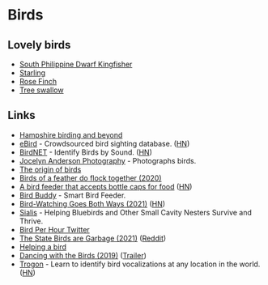 # Birds

## Lovely birds

- [South Philippine Dwarf Kingfisher](https://twitter.com/StrangeFactoid/status/1326766923703586822)
- [Starling](https://twitter.com/SketchesbyBoze/status/1366937615723864066)
- [Rose Finch](https://twitter.com/Iconawrites/status/1384958351294046208)
- [Tree swallow](https://twitter.com/GlenGrambo/status/1395550872680153089)

## Links

- [Hampshire birding and beyond](http://hampshirebirding.blogspot.com/)
- [eBird](https://ebird.org/home) - Crowdsourced bird sighting database. ([HN](https://news.ycombinator.com/item?id=24989094))
- [BirdNET](https://birdnet.cornell.edu/) - Identify Birds by Sound. ([HN](https://news.ycombinator.com/item?id=27929150))
- [Jocelyn Anderson Photography](https://jocelynandersonphotographyshop.com/) - Photographs birds.
- [The origin of birds](https://evolution.berkeley.edu/evolibrary/article/evograms_06)
- [Birds of a feather do flock together (2020)](https://phys.org/news/2020-11-birds-feather-flock.html)
- [A bird feeder that accepts bottle caps for food](https://www.boredpanda.com/magpies-recycling-machine-bottle-caps/) ([HN](https://news.ycombinator.com/item?id=25180662))
- [Bird Buddy](https://mybirdbuddy.com/) - Smart Bird Feeder.
- [Bird-Watching Goes Both Ways (2021)](https://www.altaonline.com/dispatches/a34762846/los-angeles-bird-watching-jason-g-goldman/) ([HN](https://news.ycombinator.com/item?id=26230862))
- [Sialis](http://www.sialis.org/index.html) - Helping Bluebirds and Other Small Cavity Nesters Survive and Thrive.
- [Bird Per Hour Twitter](https://twitter.com/BirdPerHour)
- [The State Birds are Garbage (2021)](https://www.youtube.com/watch?v=JAZI5GcPm8c) ([Reddit](https://www.reddit.com/r/videos/comments/lw4xtq/the_state_birds_are_garbage/))
- [Helping a bird](https://twitter.com/Fizzygrrl/status/1370209351344922626)
- [Dancing with the Birds (2019)](https://letterboxd.com/film/dancing-with-the-birds/) ([Trailer](https://www.youtube.com/watch?v=i6po8dWuvCI))
- [Trogon](https://trogon.onrender.com/) - Learn to identify bird vocalizations at any location in the world. ([HN](https://news.ycombinator.com/item?id=28059763))

